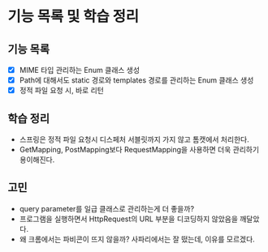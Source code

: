 # 기능 목록 및 학습 정리

## 기능 목록
- [X] MIME 타입 관리하는 Enum 클래스 생성
- [X] Path에 대해서도 static 경로와 templates 경로를 관리하는 Enum 클래스 생성
- [X] 정적 파일 요청 시, 바로 리턴

## 학습 정리
- 스프링은 정적 파일 요청시 디스페처 서블릿까지 가지 않고 톰캣에서 처리한다.
- GetMapping, PostMapping보다 RequestMapping을 사용하면 더욱 관리하기 용이해진다.

## 고민
- query parameter를 일급 클래스로 관리하는게 더 좋을까?
- 프로그램을 실행하면서 HttpRequest의 URL 부분을 디코딩하지 않았음을 깨달았다.
- 왜 크롬에서는 파비콘이 뜨지 않을까? 사파리에서는 잘 떴는데, 이유를 모르겠다.